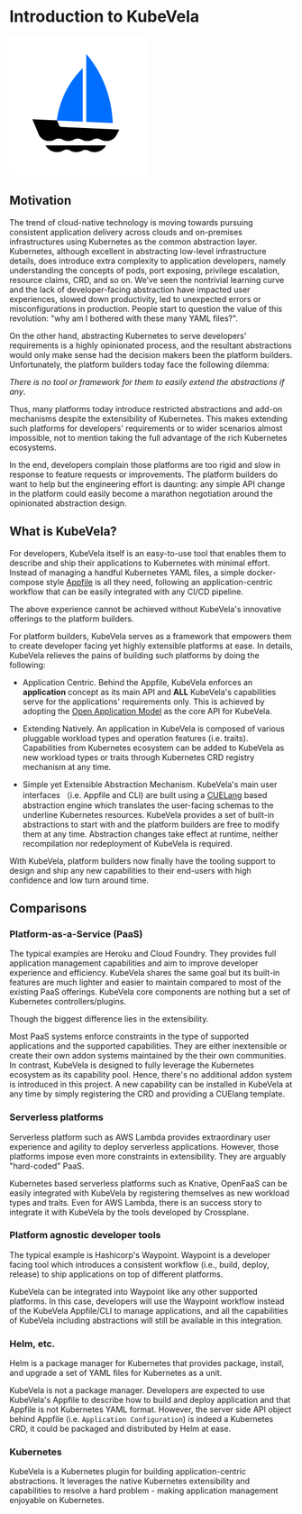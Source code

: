 # Introduction to KubeVela

![alt](../resources/KubeVela-01.png)

## Motivation

The trend of cloud-native technology is moving towards pursuing consistent application delivery across clouds and on-premises infrastructures using Kubernetes as the common abstraction layer. Kubernetes, although excellent in abstracting low-level infrastructure details, does introduce extra complexity to application developers, namely understanding the concepts of pods, port exposing, privilege escalation, resource claims, CRD, and so on. We’ve seen the nontrivial learning curve and the lack of developer-facing abstraction have impacted user experiences, slowed down productivity, led to unexpected errors or misconfigurations in production. People start to question the value of this revolution: "why am I bothered with these many YAML files?".

On the other hand, abstracting Kubernetes to serve developers' requirements is a highly opinionated process, and the resultant abstractions would only make sense had the decision makers been the platform builders. Unfortunately, the platform builders today face the following dilemma:

*There is no tool or framework for them to easily extend the abstractions if any*. 

Thus, many platforms today introduce restricted abstractions and add-on mechanisms despite the extensibility of Kubernetes. This makes extending such platforms for developers' requirements or to wider scenarios almost impossible, not to mention taking the full advantage of the rich Kubernetes ecosystems.

In the end, developers complain those platforms are too rigid and slow in response to feature requests or improvements. The platform builders do want to help but the engineering effort is daunting: any simple API change in the platform could easily become a marathon negotiation around the opinionated abstraction design.

## What is KubeVela?

For developers, KubeVela itself is an easy-to-use tool that enables them to describe and ship their applications to Kubernetes with minimal effort. Instead of managing a handful Kubernetes YAML files, a simple docker-compose style [Appfile](/en/developers/learn-appfile.md) is all they need, following an application-centric workflow that can be easily integrated with any CI/CD pipeline.

The above experience cannot be achieved without KubeVela's innovative offerings to the platform builders.

For platform builders, KubeVela serves as a framework that empowers them to create developer facing yet highly extensible platforms at ease. In details, KubeVela relieves the pains of building such platforms by doing the following:

- Application Centric. Behind the Appfile, KubeVela enforces an **application** concept as its main API and **ALL** KubeVela's capabilities serve for the applications' requirements only. This is achieved by adopting the [Open Application Model](https://github.com/oam-dev/spec) as the core API for KubeVela.
 
- Extending Natively. An application in KubeVela is composed of various pluggable workload types and operation features (i.e. traits). Capabilities from Kubernetes ecosystem can be added to KubeVela as new workload types or traits through Kubernetes CRD registry mechanism at any time.

- Simple yet Extensible Abstraction Mechanism. KubeVela's main user interfaces （i.e. Appfile and CLI) are built using a [CUELang](https://github.com/cuelang/cue) based abstraction engine which translates the user-facing schemas to the underline Kubernetes resources. KubeVela provides a set of built-in abstractions to start with and the platform builders are free to modify them at any time. Abstraction changes take effect at runtime, neither recompilation nor redeployment of KubeVela is required.
  
With KubeVela, platform builders now finally have the tooling support to design and ship any new capabilities to their end-users with high confidence and low turn around time. 

## Comparisons

### Platform-as-a-Service (PaaS) 

The typical examples are Heroku and Cloud Foundry. They provides full application management capabilities and aim to improve developer experience and efficiency. KubeVela shares the same goal but its built-in features are much lighter and easier to maintain compared to most of the existing PaaS offerings. KubeVela core components are nothing but a set of Kubernetes controllers/plugins.

Though the biggest difference lies in the extensibility. 

Most PaaS systems enforce constraints in the type of supported applications and the supported capabilities. They are either inextensible or create their own addon systems maintained by the their own communities. In contrast, KubeVela is designed to fully leverage the Kubernetes ecosystem as its capability pool. Hence, there's no additional addon system is introduced in this project. A new capability can be installed in KubeVela at any time by simply registering the CRD and providing a CUElang template.

### Serverless platforms  

Serverless platform such as AWS Lambda provides extraordinary user experience and agility to deploy serverless applications. However, those platforms impose even more constraints in extensibility. They are arguably "hard-coded" PaaS.

Kubernetes based serverless platforms such as Knative, OpenFaaS can be easily integrated with KubeVela by registering themselves as new workload types and traits. Even for AWS Lambda, there is an success story to integrate it with KubeVela by the tools developed by Crossplane.

### Platform agnostic developer tools

The typical example is Hashicorp's Waypoint. Waypoint is a developer facing tool which introduces a consistent workflow (i.e., build, deploy, release) to ship applications on top of different platforms.

KubeVela can be integrated into Waypoint like any other supported platforms. In this case, developers will use the Waypoint workflow instead of the KubeVela Appfile/CLI to manage applications, and all the capabilities of KubeVela including abstractions will still be available in this integration.

### Helm, etc. 

Helm is a package manager for Kubernetes that provides package, install, and upgrade a set of YAML files for Kubernetes as a unit. 

KubeVela is not a package manager. Developers are expected to use KubeVela's Appfile to describe how to build and deploy application and that Appfile is not Kubernetes YAML format. However, the server side API object behind Appfile (i.e. `Application Configuration`) is indeed a Kubernetes CRD, it could be packaged and distributed by Helm at ease.

### Kubernetes

KubeVela is a Kubernetes plugin for building application-centric abstractions. It leverages the native Kubernetes extensibility and capabilities to resolve a hard problem - making application management enjoyable on Kubernetes.

